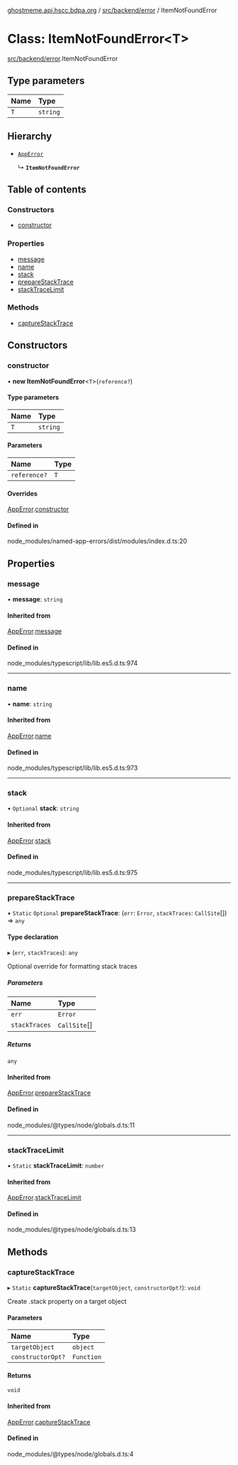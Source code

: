 [ghostmeme.api.hscc.bdpa.org][1] / [src/backend/error][2] / ItemNotFoundError

# Class: ItemNotFoundError\<T>

[src/backend/error][2].ItemNotFoundError

## Type parameters

| Name | Type     |
| :--- | :------- |
| `T`  | `string` |

## Hierarchy

- [`AppError`][3]

  ↳ **`ItemNotFoundError`**

## Table of contents

### Constructors

- [constructor][4]

### Properties

- [message][5]
- [name][6]
- [stack][7]
- [prepareStackTrace][8]
- [stackTraceLimit][9]

### Methods

- [captureStackTrace][10]

## Constructors

### constructor

• **new ItemNotFoundError**<`T`>(`reference?`)

#### Type parameters

| Name | Type     |
| :--- | :------- |
| `T`  | `string` |

#### Parameters

| Name         | Type |
| :----------- | :--- |
| `reference?` | `T`  |

#### Overrides

[AppError][3].[constructor][11]

#### Defined in

node_modules/named-app-errors/dist/modules/index.d.ts:20

## Properties

### message

• **message**: `string`

#### Inherited from

[AppError][3].[message][12]

#### Defined in

node_modules/typescript/lib/lib.es5.d.ts:974

---

### name

• **name**: `string`

#### Inherited from

[AppError][3].[name][13]

#### Defined in

node_modules/typescript/lib/lib.es5.d.ts:973

---

### stack

• `Optional` **stack**: `string`

#### Inherited from

[AppError][3].[stack][14]

#### Defined in

node_modules/typescript/lib/lib.es5.d.ts:975

---

### prepareStackTrace

▪ `Static` `Optional` **prepareStackTrace**: (`err`: `Error`, `stackTraces`:
`CallSite`\[]) => `any`

#### Type declaration

▸ (`err`, `stackTraces`): `any`

Optional override for formatting stack traces

##### Parameters

| Name          | Type         |
| :------------ | :----------- |
| `err`         | `Error`      |
| `stackTraces` | `CallSite`[] |

##### Returns

`any`

#### Inherited from

[AppError][3].[prepareStackTrace][15]

#### Defined in

node_modules/@types/node/globals.d.ts:11

---

### stackTraceLimit

▪ `Static` **stackTraceLimit**: `number`

#### Inherited from

[AppError][3].[stackTraceLimit][16]

#### Defined in

node_modules/@types/node/globals.d.ts:13

## Methods

### captureStackTrace

▸ `Static` **captureStackTrace**(`targetObject`, `constructorOpt?`): `void`

Create .stack property on a target object

#### Parameters

| Name              | Type       |
| :---------------- | :--------- |
| `targetObject`    | `object`   |
| `constructorOpt?` | `Function` |

#### Returns

`void`

#### Inherited from

[AppError][3].[captureStackTrace][17]

#### Defined in

node_modules/@types/node/globals.d.ts:4

[1]: ../README.md
[2]: ../modules/src_backend_error.md
[3]: src_backend_error.apperror.md
[4]: src_backend_error.itemnotfounderror.md#constructor
[5]: src_backend_error.itemnotfounderror.md#message
[6]: src_backend_error.itemnotfounderror.md#name
[7]: src_backend_error.itemnotfounderror.md#stack
[8]: src_backend_error.itemnotfounderror.md#preparestacktrace
[9]: src_backend_error.itemnotfounderror.md#stacktracelimit
[10]: src_backend_error.itemnotfounderror.md#capturestacktrace
[11]: src_backend_error.apperror.md#constructor
[12]: src_backend_error.apperror.md#message
[13]: src_backend_error.apperror.md#name
[14]: src_backend_error.apperror.md#stack
[15]: src_backend_error.apperror.md#preparestacktrace
[16]: src_backend_error.apperror.md#stacktracelimit
[17]: src_backend_error.apperror.md#capturestacktrace
